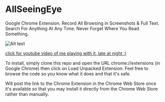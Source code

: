 AllSeeingEye
============

Google Chrome Extension. Record All Browsing in Screenshots &amp; Full Text. Search For Anything At Any Time. Never Forget Where You Read Something. 

![Alt text](/../screenshots/screenshot01.png?raw=true "sample")

[click for youtube video of me playing with it, late at night :)](https://www.youtube.com/watch?v=zEEWF4HxCtE)

To install, simply clone this repo and open the URL chrome://extensions (in Google Chrome) then click on Load Unpacked Extension. Feel free to browse the code so you know what it does and that it's safe.

Will post the link to the Chrome Extension in the Chrome Web Store once it's available so that you may install it directly from the Chrome Web Store rather than manually.

